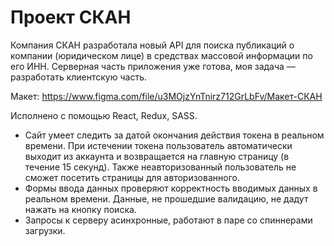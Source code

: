 <h1>Проект СКАН</h1>

<p>
  Компания СКАН разработала новый API для поиска публикаций о компании (юридическом лице) в средствах массовой информации по его ИНН. Серверная часть приложения уже готова, моя задача — разработать клиентскую часть.
</p>

Макет: https://www.figma.com/file/u3MOjzYnTnirz712GrLbFv/Макет-СКАН <br>

Исполнено с помощью React, Redux, SASS.

* Сайт умеет следить за датой окончания действия токена в реальном времени. При истечении токена пользователь автоматически выходит из аккаунта и возвращается на главную страницу (в течение 15 секунд). Также неавторизованный пользователь не сможет посетить страницы для авторизованного.
* Формы ввода данных проверяют корректность вводимых данных в реальном времени. Данные, не прошедшие валидацию, не дадут нажать на кнопку поиска.
* Запросы к серверу асинхронные, работают в паре со спиннерами загрузки.

